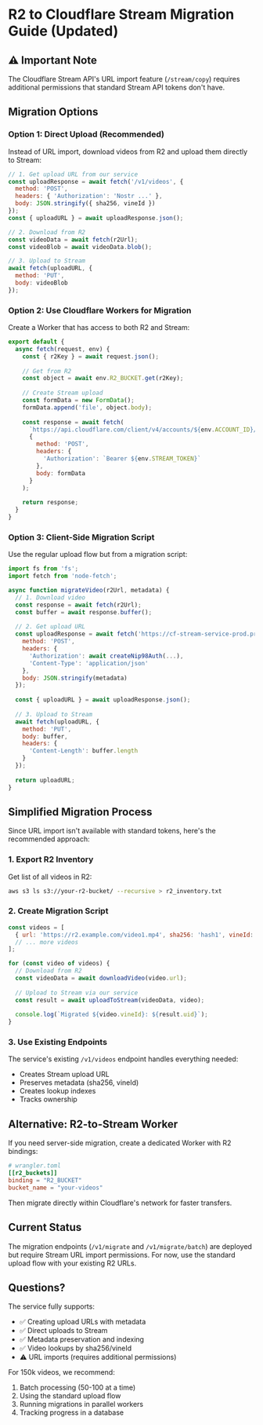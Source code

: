 # R2 to Cloudflare Stream Migration Guide (Updated)

## ⚠️ Important Note

The Cloudflare Stream API's URL import feature (`/stream/copy`) requires additional permissions that standard Stream API tokens don't have. 

## Migration Options

### Option 1: Direct Upload (Recommended)
Instead of URL import, download videos from R2 and upload them directly to Stream:

```javascript
// 1. Get upload URL from our service
const uploadResponse = await fetch('/v1/videos', {
  method: 'POST',
  headers: { 'Authorization': 'Nostr ...' },
  body: JSON.stringify({ sha256, vineId })
});
const { uploadURL } = await uploadResponse.json();

// 2. Download from R2
const videoData = await fetch(r2Url);
const videoBlob = await videoData.blob();

// 3. Upload to Stream
await fetch(uploadURL, {
  method: 'PUT',
  body: videoBlob
});
```

### Option 2: Use Cloudflare Workers for Migration
Create a Worker that has access to both R2 and Stream:

```javascript
export default {
  async fetch(request, env) {
    const { r2Key } = await request.json();
    
    // Get from R2
    const object = await env.R2_BUCKET.get(r2Key);
    
    // Create Stream upload
    const formData = new FormData();
    formData.append('file', object.body);
    
    const response = await fetch(
      `https://api.cloudflare.com/client/v4/accounts/${env.ACCOUNT_ID}/stream`,
      {
        method: 'POST',
        headers: {
          'Authorization': `Bearer ${env.STREAM_TOKEN}`
        },
        body: formData
      }
    );
    
    return response;
  }
}
```

### Option 3: Client-Side Migration Script
Use the regular upload flow but from a migration script:

```javascript
import fs from 'fs';
import fetch from 'node-fetch';

async function migrateVideo(r2Url, metadata) {
  // 1. Download video
  const response = await fetch(r2Url);
  const buffer = await response.buffer();
  
  // 2. Get upload URL
  const uploadResponse = await fetch('https://cf-stream-service-prod.protestnet.workers.dev/v1/videos', {
    method: 'POST',
    headers: {
      'Authorization': await createNip98Auth(...),
      'Content-Type': 'application/json'
    },
    body: JSON.stringify(metadata)
  });
  
  const { uploadURL } = await uploadResponse.json();
  
  // 3. Upload to Stream
  await fetch(uploadURL, {
    method: 'PUT',
    body: buffer,
    headers: {
      'Content-Length': buffer.length
    }
  });
  
  return uploadURL;
}
```

## Simplified Migration Process

Since URL import isn't available with standard tokens, here's the recommended approach:

### 1. Export R2 Inventory
Get list of all videos in R2:
```bash
aws s3 ls s3://your-r2-bucket/ --recursive > r2_inventory.txt
```

### 2. Create Migration Script
```javascript
const videos = [
  { url: 'https://r2.example.com/video1.mp4', sha256: 'hash1', vineId: 'vine1' },
  // ... more videos
];

for (const video of videos) {
  // Download from R2
  const videoData = await downloadVideo(video.url);
  
  // Upload to Stream via our service
  const result = await uploadToStream(videoData, video);
  
  console.log(`Migrated ${video.vineId}: ${result.uid}`);
}
```

### 3. Use Existing Endpoints
The service's existing `/v1/videos` endpoint handles everything needed:
- Creates Stream upload URL
- Preserves metadata (sha256, vineId)
- Creates lookup indexes
- Tracks ownership

## Alternative: R2-to-Stream Worker

If you need server-side migration, create a dedicated Worker with R2 bindings:

```toml
# wrangler.toml
[[r2_buckets]]
binding = "R2_BUCKET"
bucket_name = "your-videos"
```

Then migrate directly within Cloudflare's network for faster transfers.

## Current Status

The migration endpoints (`/v1/migrate` and `/v1/migrate/batch`) are deployed but require Stream URL import permissions. For now, use the standard upload flow with your existing R2 URLs.

## Questions?

The service fully supports:
- ✅ Creating upload URLs with metadata
- ✅ Direct uploads to Stream
- ✅ Metadata preservation and indexing
- ✅ Video lookups by sha256/vineId
- ⚠️ URL imports (requires additional permissions)

For 150k videos, we recommend:
1. Batch processing (50-100 at a time)
2. Using the standard upload flow
3. Running migrations in parallel workers
4. Tracking progress in a database
